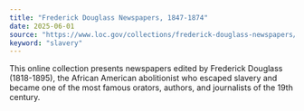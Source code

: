 ```yaml
---
title: "Frederick Douglass Newspapers, 1847-1874"
date: 2025-06-01
source: "https://www.loc.gov/collections/frederick-douglass-newspapers/about-this-collection/"
keyword: "slavery"
---
```


This online collection presents newspapers edited by Frederick Douglass (1818-1895), the African American abolitionist who escaped slavery and became one of the most famous orators, authors, and journalists of the 19th century.

